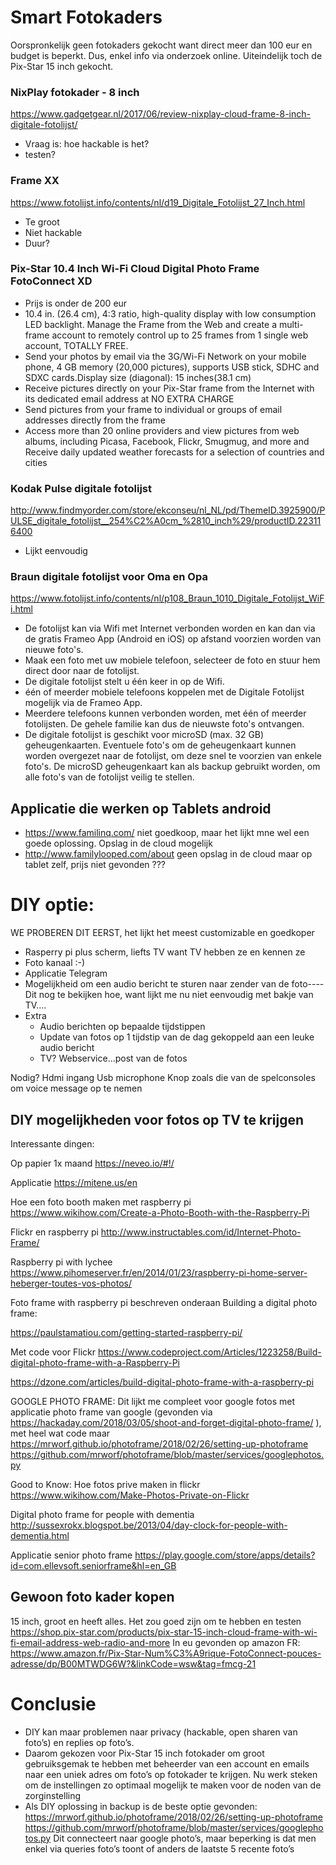 # Smart Fotokaders
Oorspronkelijk geen fotokaders gekocht want direct meer dan 100 eur en budget is beperkt. 
Dus, enkel info via onderzoek online. Uiteindelijk toch de Pix-Star 15 inch gekocht.


### NixPlay fotokader - 8 inch
https://www.gadgetgear.nl/2017/06/review-nixplay-cloud-frame-8-inch-digitale-fotolijst/
* Vraag is: hoe hackable is het? 
* testen?


### Frame XX 
https://www.fotolijst.info/contents/nl/d19_Digitale_Fotolijst_27_Inch.html
* Te groot
* Niet hackable
* Duur?


### Pix-Star 10.4 Inch Wi-Fi Cloud Digital Photo Frame FotoConnect XD
* Prijs is onder de 200 eur
* 10.4 in. (26.4 cm), 4:3 ratio, high-quality display with low consumption LED backlight. Manage the Frame from the Web and create a multi-frame account to remotely control up to 25 frames from 1 single web account, TOTALLY FREE.
* Send your photos by email via the 3G/Wi-Fi Network on your mobile phone, 4 GB memory (20,000 pictures), supports USB stick, SDHC and SDXC cards.Display size (diagonal): 15 inches(38.1 cm)
* Receive pictures directly on your Pix-Star frame from the Internet with its dedicated email address at NO EXTRA CHARGE
* Send pictures from your frame to individual or groups of email addresses directly from the frame
* Access more than 20 online providers and view pictures from web albums, including Picasa, Facebook, Flickr, Smugmug, and more and Receive daily updated weather forecasts for a selection of countries and cities


### Kodak Pulse digitale fotolijst
http://www.findmyorder.com/store/ekconseu/nl_NL/pd/ThemeID.3925900/PULSE_digitale_fotolijst__254%C2%A0cm_%2810_inch%29/productID.223116400
* Lijkt eenvoudig


### Braun digitale fotolijst voor Oma en Opa
https://www.fotolijst.info/contents/nl/p108_Braun_1010_Digitale_Fotolijst_WiFi.html
*  De fotolijst kan via Wifi met Internet verbonden worden en kan dan via de gratis Frameo App (Android en iOS) op afstand voorzien worden van nieuwe foto's.
*  Maak een foto met uw mobiele telefoon, selecteer de foto en stuur hem direct door naar de fotolijst.
* De digitale fotolijst stelt u één keer in op de Wifi. 
* één of meerder mobiele telefoons koppelen met de Digitale Fotolijst mogelijk via de Frameo App. 
* Meerdere telefoons kunnen verbonden worden, met één of meerder fotolijsten. De gehele familie kan dus de nieuwste foto's ontvangen. 
* De digitale fotolijst is geschikt voor microSD (max. 32 GB) geheugenkaarten. Eventuele foto's om de geheugenkaart kunnen worden overgezet naar de fotolijst, om deze snel te voorzien van enkele foto's. De microSD geheugenkaart kan als backup gebruikt worden, om alle foto's van de fotolijst veilig te stellen.


## Applicatie die werken op Tablets android
* https://www.familinq.com/ niet goedkoop, maar het lijkt mne wel een goede oplossing. Opslag in de cloud mogelijk 
* http://www.familylooped.com/about geen opslag in de cloud maar op tablet zelf, prijs niet gevonden ???



# DIY optie: 
WE PROBEREN DIT EERST, het lijkt het meest customizable en goedkoper

* Rasperry pi plus scherm, liefts TV want TV hebben ze en kennen ze
* Foto kanaal :-) 
* Applicatie Telegram
* Mogelijkheid om een audio bericht te sturen naar zender van de foto----Dit nog te bekijken hoe, want lijkt me nu niet eenvoudig met bakje van TV….
* Extra 
   * Audio berichten op bepaalde tijdstippen
   * Update van fotos op 1 tijdstip van de dag gekoppeld aan een leuke audio bericht 
   * TV? Webservice...post van de fotos


Nodig? Hdmi ingang
Usb microphone
Knop zoals die van de spelconsoles om voice message op te nemen

## DIY mogelijkheden voor fotos op TV te krijgen
Interessante dingen:

Op papier 1x maand https://neveo.io/#!/

Applicatie
https://mitene.us/en

Hoe een foto booth maken met raspberry pi
https://www.wikihow.com/Create-a-Photo-Booth-with-the-Raspberry-Pi

Flickr en raspberry pi
http://www.instructables.com/id/Internet-Photo-Frame/

Raspberry pi with lychee
https://www.pihomeserver.fr/en/2014/01/23/raspberry-pi-home-server-heberger-toutes-vos-photos/

Foto frame with raspberry pi beschreven onderaan Building a digital photo frame:

https://paulstamatiou.com/getting-started-raspberry-pi/ 

Met code voor Flickr
https://www.codeproject.com/Articles/1223258/Build-digital-photo-frame-with-a-Raspberry-Pi

https://dzone.com/articles/build-digital-photo-frame-with-a-raspberry-pi

GOOGLE PHOTO FRAME: Dit lijkt me compleet voor google fotos met applicatie photo frame van google (gevonden via https://hackaday.com/2018/03/05/shoot-and-forget-digital-photo-frame/ ), met heel wat code maar 
https://mrworf.github.io/photoframe/2018/02/26/setting-up-photoframe
https://github.com/mrworf/photoframe/blob/master/services/googlephotos.py

Good to Know:
Hoe fotos prive maken in flickr
https://www.wikihow.com/Make-Photos-Private-on-Flickr

Digital photo frame for people with dementia
http://sussexrokx.blogspot.be/2013/04/day-clock-for-people-with-dementia.html

Applicatie senior photo frame
https://play.google.com/store/apps/details?id=com.ellevsoft.seniorframe&hl=en_GB

## Gewoon foto kader kopen
15 inch, groot en heeft alles. Het zou goed zijn om te hebben en testen
https://shop.pix-star.com/products/pix-star-15-inch-cloud-frame-with-wi-fi-email-address-web-radio-and-more
In eu gevonden op amazon FR:
https://www.amazon.fr/Pix-Star-Num%C3%A9rique-FotoConnect-pouces-adresse/dp/B00MTWDG6W?&linkCode=wsw&tag=fmcg-21


# Conclusie
* DIY kan maar problemen naar privacy (hackable, open sharen van foto’s) en replies op foto’s.  
* Daarom gekozen voor Pix-Star 15 inch fotokader om groot gebruiksgemak te hebben met beheerder van een account en emails naar een uniek adres om foto’s op fotokader te krijgen. Nu werk steken om de instellingen zo optimaal mogelijk te maken voor de noden van de zorginstelling
* Als DIY oplossing in backup is de beste optie gevonden:
https://mrworf.github.io/photoframe/2018/02/26/setting-up-photoframe
https://github.com/mrworf/photoframe/blob/master/services/googlephotos.py
Dit connecteert naar google photo’s, maar beperking is dat men enkel via queries foto’s toont of anders de laatste 5 recente foto’s 
